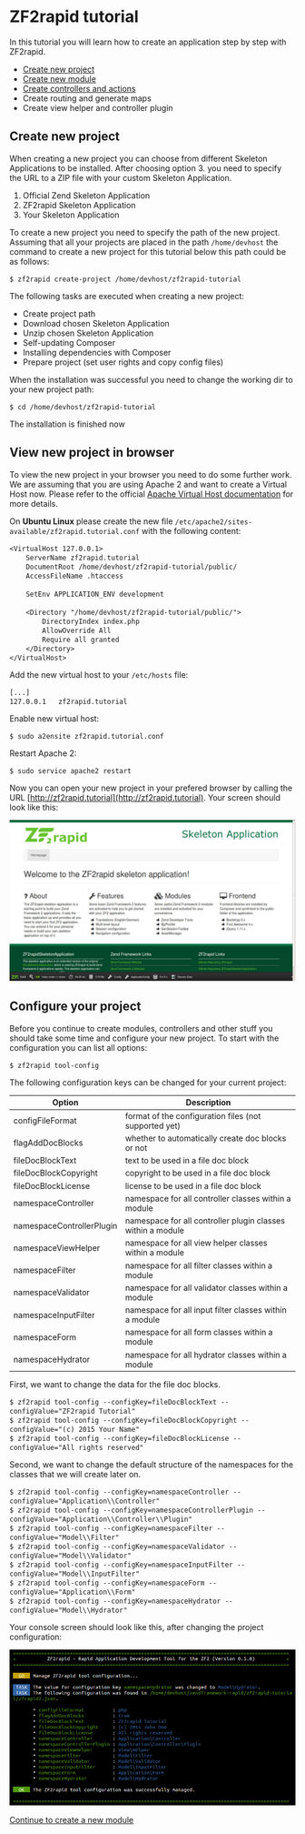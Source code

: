 # ZF2rapid tutorial

In this tutorial you will learn how to create an application step by step with
ZF2rapid.

 * [Create new project](tutorial-create-project.md)
 * [Create new module](tutorial-create-module.md)
 * [Create controllers and actions](tutorial-create-controllers-actions.md)
 * Create routing and generate maps
 * Create view helper and controller plugin

## Create new project

When creating a new project you can choose from different Skeleton Applications 
to be installed. After choosing option 3. you need to specify the URL to a ZIP 
file with your custom Skeleton Application.

 1. Official Zend Skeleton Application
 2. ZF2rapid Skeleton Application
 3. Your Skeleton Application

To create a new project you need to specify the path of the new project. 
Assuming that all your projects are placed in the path `/home/devhost` the 
command to create a new project for this tutorial below this path could be as 
follows:

    $ zf2rapid create-project /home/devhost/zf2rapid-tutorial

The following tasks are executed when creating a new project:

 * Create project path
 * Download chosen Skeleton Application
 * Unzip chosen Skeleton Application
 * Self-updating Composer
 * Installing dependencies with Composer
 * Prepare project (set user rights and copy config files)
 
When the installation was successful you need to change the working dir to 
your new project path:

    $ cd /home/devhost/zf2rapid-tutorial

The installation is finished now

## View new project in browser

To view the new project in your browser you need to do some further work. We are
assuming that you are using Apache 2 and want to create a 
Virtual Host now. Please refer to the official 
[Apache Virtual Host documentation](http://httpd.apache.org/docs/2.2/en/vhosts/)
for more details.

On **Ubuntu Linux** please create the new file 
`/etc/apache2/sites-available/zf2rapid.tutorial.conf` with the following 
content:

    <VirtualHost 127.0.0.1>
	    ServerName zf2rapid.tutorial
	    DocumentRoot /home/devhost/zf2rapid-tutorial/public/
    	AccessFileName .htaccess

        SetEnv APPLICATION_ENV development

	    <Directory "/home/devhost/zf2rapid-tutorial/public/">
		    DirectoryIndex index.php
		    AllowOverride All
		    Require all granted
	    </Directory>
    </VirtualHost>

Add the new virtual host to your `/etc/hosts` file:

    [...]
    127.0.0.1	zf2rapid.tutorial

Enable new virtual host:

    $ sudo a2ensite zf2rapid.tutorial.conf 

Restart Apache 2:

    $ sudo service apache2 restart

Now you can open your new project in your prefered browser by calling the URL 
[http://zf2rapid.tutorial](http://zf2rapid.tutorial). Your screen should look 
like this:

![Screen shot new project](screen_new_project.jpg)

## Configure your project

Before you continue to create modules, controllers and other stuff you should 
take some time and configure your new project. To start with the configuration 
you can list all options:

    $ zf2rapid tool-config

The following configuration keys can be changed for your current project:

| Option                    | Description                                                 | 
| ------------------------- | ----------------------------------------------------------- | 
| configFileFormat          | format of the configuration files (not supported yet)       | 
| flagAddDocBlocks          | whether to automatically create doc blocks or not           | 
| fileDocBlockText          | text to be used in a file doc block                         | 
| fileDocBlockCopyright     | copyright to be used in a file doc block                    | 
| fileDocBlockLicense       | license to be used in a file doc block                      | 
| namespaceController       | namespace for all controller classes within a module        | 
| namespaceControllerPlugin | namespace for all controller plugin classes within a module | 
| namespaceViewHelper       | namespace for all view helper classes within a module       | 
| namespaceFilter           | namespace for all filter classes within a module            | 
| namespaceValidator        | namespace for all validator classes within a module         | 
| namespaceInputFilter      | namespace for all input filter classes within a module      | 
| namespaceForm             | namespace for all form classes within a module              | 
| namespaceHydrator         | namespace for all hydrator classes within a module          |

First, we want to change the data for the file doc blocks.

    $ zf2rapid tool-config --configKey=fileDocBlockText --configValue="ZF2rapid Tutorial"
    $ zf2rapid tool-config --configKey=fileDocBlockCopyright --configValue="(c) 2015 Your Name"
    $ zf2rapid tool-config --configKey=fileDocBlockLicense --configValue="All rights reserved"

Second, we want to change the default structure of the namespaces for the 
classes that we will create later on.

    $ zf2rapid tool-config --configKey=namespaceController --configValue="Application\\Controller"
    $ zf2rapid tool-config --configKey=namespaceControllerPlugin --configValue="Application\\Controller\\Plugin"
    $ zf2rapid tool-config --configKey=namespaceFilter --configValue="Model\\Filter"
    $ zf2rapid tool-config --configKey=namespaceValidator --configValue="Model\\Validator"
    $ zf2rapid tool-config --configKey=namespaceInputFilter --configValue="Model\\InputFilter"
    $ zf2rapid tool-config --configKey=namespaceForm --configValue="Application\\Form"
    $ zf2rapid tool-config --configKey=namespaceHydrator --configValue="Model\\Hydrator"

Your console screen should look like this, after changing the project 
configuration:

![Console shot project configuration](console_project_configuration.jpg)

[Continue to create a new module](tutorial-create-module.md)

